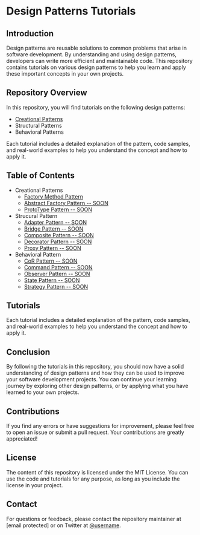 # Design Patterns Tutorials

## Introduction
Design patterns are reusable solutions to common problems that arise in software development. By understanding and using design patterns, developers can write more efficient and maintainable code. This repository contains tutorials on various design patterns to help you learn and apply these important concepts in your own projects.

## Repository Overview
In this repository, you will find tutorials on the following design patterns:
- [Creational Patterns](./CreationalDesignPatterns.md)
- Structural Patterns
- Behavioral Patterns

Each tutorial includes a detailed explanation of the pattern, code samples, and real-world examples to help you understand the concept and how to apply it.

## Table of Contents
- Creational Patterns
  - [Factory Method Pattern](./FactoryMethod.md)
  - [Abstract Factory Pattern -- SOON](#)
  - [ProtoType Pattern -- SOON](#)
- Strucural Pattern
  - [Adapter Pattern -- SOON](#)
  - [Bridge Pattern -- SOON](#)
  - [Composite Pattern -- SOON](#)
  - [Decorator Pattern -- SOON](#)
  - [Proxy Pattern -- SOON](#)
- Behavioral Pattern
  - [CoR Pattern -- SOON](#)
  - [Command Pattern -- SOON](#)
  - [Observer Pattern -- SOON](#)
  - [State Pattern -- SOON](#)
  - [Strategy Pattern -- SOON](#)

## Tutorials
Each tutorial includes a detailed explanation of the pattern, code samples, and real-world examples to help you understand the concept and how to apply it.

## Conclusion
By following the tutorials in this repository, you should now have a solid understanding of design patterns and how they can be used to improve your software development projects. You can continue your learning journey by exploring other design patterns, or by applying what you have learned to your own projects.

## Contributions
If you find any errors or have suggestions for improvement, please feel free to open an issue or submit a pull request. Your contributions are greatly appreciated!

## License
The content of this repository is licensed under the MIT License. You can use the code and tutorials for any purpose, as long as you include the license in your project.

## Contact
For questions or feedback, please contact the repository maintainer at [email protected] or on Twitter at [@username](https://twitter.com/username).
